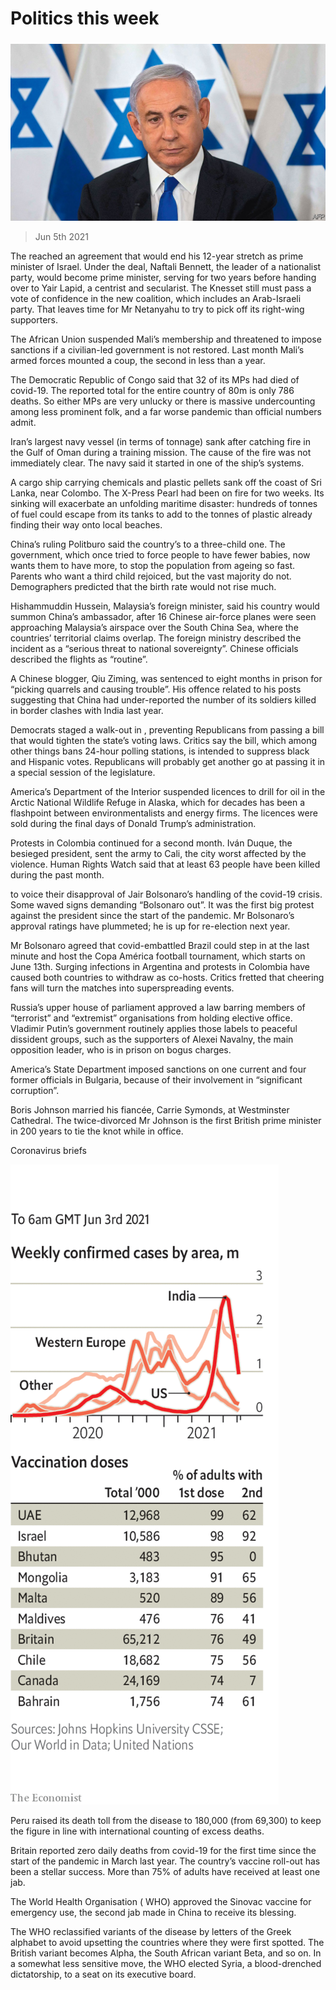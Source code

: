 ###### 

# Politics this week 

#####  

![image](images/20210605_WWP003_0.jpg) 

> Jun 5th 2021 

The  reached an agreement that would end his 12-year stretch as prime minister of Israel. Under the deal, Naftali Bennett, the leader of a nationalist party, would become prime minister, serving for two years before handing over to Yair Lapid, a centrist and secularist. The Knesset still must pass a vote of confidence in the new coalition, which includes an Arab-Israeli party. That leaves time for Mr Netanyahu to try to pick off its right-wing supporters.


The African Union suspended Mali’s membership and threatened to impose sanctions if a civilian-led government is not restored. Last month Mali’s armed forces mounted a coup, the second in less than a year.

The Democratic Republic of Congo said that 32 of its MPs had died of covid-19. The reported total for the entire country of 80m is only 786 deaths. So either MPs are very unlucky or there is massive undercounting among less prominent folk, and a far worse pandemic than official numbers admit.

Iran’s largest navy vessel (in terms of tonnage) sank after catching fire in the Gulf of Oman during a training mission. The cause of the fire was not immediately clear. The navy said it started in one of the ship’s systems.

A cargo ship carrying chemicals and plastic pellets sank off the coast of Sri Lanka, near Colombo. The X-Press Pearl had been on fire for two weeks. Its sinking will exacerbate an unfolding maritime disaster: hundreds of tonnes of fuel could escape from its tanks to add to the tonnes of plastic already finding their way onto local beaches.

China’s ruling Politburo said the country’s  to a three-child one. The government, which once tried to force people to have fewer babies, now wants them to have more, to stop the population from ageing so fast. Parents who want a third child rejoiced, but the vast majority do not. Demographers predicted that the birth rate would not rise much.

Hishammuddin Hussein, Malaysia’s foreign minister, said his country would summon China’s ambassador, after 16 Chinese air-force planes were seen approaching Malaysia’s airspace over the South China Sea, where the countries’ territorial claims overlap. The foreign ministry described the incident as a “serious threat to national sovereignty”. Chinese officials described the flights as “routine”.

A Chinese blogger, Qiu Ziming, was sentenced to eight months in prison for “picking quarrels and causing trouble”. His offence related to his posts suggesting that China had under-reported the number of its soldiers killed in border clashes with India last year.

Democrats staged a walk-out in , preventing Republicans from passing a bill that would tighten the state’s voting laws. Critics say the bill, which among other things bans 24-hour polling stations, is intended to suppress black and Hispanic votes. Republicans will probably get another go at passing it in a special session of the legislature.

America’s Department of the Interior suspended licences to drill for oil in the Arctic National Wildlife Refuge in Alaska, which for decades has been a flashpoint between environmentalists and energy firms. The licences were sold during the final days of Donald Trump’s administration.

Protests in Colombia continued for a second month. Iván Duque, the besieged president, sent the army to Cali, the city worst affected by the violence. Human Rights Watch said that at least 63 people have been killed during the past month.

 to voice their disapproval of Jair Bolsonaro’s handling of the covid-19 crisis. Some waved signs demanding “Bolsonaro out”. It was the first big protest against the president since the start of the pandemic. Mr Bolsonaro’s approval ratings have plummeted; he is up for re-election next year.

Mr Bolsonaro agreed that covid-embattled Brazil could step in at the last minute and host the Copa América football tournament, which starts on June 13th. Surging infections in Argentina and protests in Colombia have caused both countries to withdraw as co-hosts. Critics fretted that cheering fans will turn the matches into superspreading events.

Russia’s upper house of parliament approved a law barring members of “terrorist” and “extremist” organisations from holding elective office. Vladimir Putin’s government routinely applies those labels to peaceful dissident groups, such as the supporters of Alexei Navalny, the main opposition leader, who is in prison on bogus charges.

America’s State Department imposed sanctions on one current and four former officials in Bulgaria, because of their involvement in “significant corruption”.

Boris Johnson married his fiancée, Carrie Symonds, at Westminster Cathedral. The twice-divorced Mr Johnson is the first British prime minister in 200 years to tie the knot while in office.

Coronavirus briefs

![image](images/20210605_WWC062.png) 


Peru raised its death toll from the disease to 180,000 (from 69,300) to keep the figure in line with international counting of excess deaths.

Britain reported zero daily deaths from covid-19 for the first time since the start of the pandemic in March last year. The country’s vaccine roll-out has been a stellar success. More than 75% of adults have received at least one jab.

The World Health Organisation ( WHO) approved the Sinovac vaccine for emergency use, the second jab made in China to receive its blessing.

The WHO reclassified variants of the disease by letters of the Greek alphabet to avoid upsetting the countries where they were first spotted. The British variant becomes Alpha, the South African variant Beta, and so on. In a somewhat less sensitive move, the WHO elected Syria, a blood-drenched dictatorship, to a seat on its executive board.

